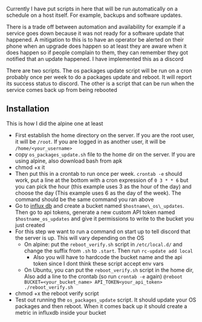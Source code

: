 Currently I have put scripts in here that will be run automatically on a schedule on a host itself. For example, backups and software updates. 

There is a trade off between automation and availability for example if a service goes down because it was not ready for a software update that happened. A mitigation to this is to have an operator be alerted on their phone when an upgrade does happen so at least they are aware when it does happen so if people complain to them, they can remember they got notified that an update happened. I have implemented this as a discord


There are two scripts. The os packages update script will be run on a cron probably once per week to do a packages update and reboot. It will report its success status to discord. The other is a script that can be run when the service comes back up from being rebooted

## Installation
This is how I did the alpine one at least

- First establish the home directory on the server. If you are the root user, it will be `/root`. If you are logged in as another user, it will be `/home/<your_username>`
- copy `os_packages_update.sh` file to the home dir on the server. If you are using alpine, also download bash from apk
- chmod +x it
- Then put this in a crontab to run once per week. `crontab -e` should work, put a line at the bottom with a cron expression of `0 3 * * 6` but you can pick the hour (this example uses 3 as the hour of the day) and choose the day (This example uses 6 as the day of the week). The command should be the same command you ran above
- Go to [influx db](influxdb.infra.seattlecommunitynetwork.org) and create a bucket named `$hostname\_os\_updates`. Then go to api tokens, generate a new custom API token named `$hostname_os_updates` and give it permissions to write to the bucket you just created
- For this step we want to run a command on start up to tell discord that the server is up. This will vary depending on the OS
  - On alpine: put the `reboot_verify.sh` script in `/etc/local.d/` and change the suffix from `.sh` to `.start`. Then run `rc-update add local`
    - Also you will have to hardcode the bucket name and the api token since I dont think these script accept env vars
  - On Ubuntu, you can put the `reboot_verify.sh` script in the home dir, Also add a line to the crontab (so run `crontab -e` again) `@reboot BUCKET=<your_bucket_name> API_TOKEN<your_api_token> ./reboot_verify.sh`
- chmod +x the reboot verify script
- Test out running the `os_packages_update` script. It should update your OS packages and then reboot. When it comes back up it should create a metric in influxdb inside your bucket
